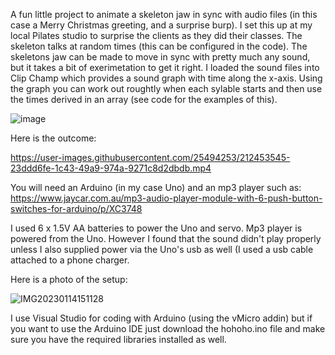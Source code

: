 



A fun little project to animate a skeleton jaw in sync with audio files (in this case a Merry Christmas greeting, and a surprise burp). I set this up at my local Pilates studio to surprise the clients as they did their classes. The skeleton talks at random times (this can be configured in the code). The skeletons jaw can be made to move in sync with pretty much any sound, but it takes a bit of exerimetation to get it right. I loaded the sound files into Clip Champ which provides a sound graph with time along the x-axis. Using the graph you can work out roughtly when each sylable starts and then use the times derived in an array (see code for the examples of this).

![image](https://user-images.githubusercontent.com/25494253/212456855-65f0a4e9-69e5-4fcd-92f9-1c16e966bdc1.png)


Here is the outcome:

https://user-images.githubusercontent.com/25494253/212453545-23ddd6fe-1c43-49a9-974a-9271c8d2dbdb.mp4

 You will need an Arduino (in my case Uno) and an mp3 player such as:
 https://www.jaycar.com.au/mp3-audio-player-module-with-6-push-button-switches-for-arduino/p/XC3748
 
I used 6 x 1.5V AA batteries to power the Uno and servo. Mp3 player is powered from the Uno. However I found that the sound didn't play properly unless I also supplied power via the Uno's usb as well (I used a usb cable attached to a phone charger.

Here is a photo of the setup:

![IMG20230114151128](https://user-images.githubusercontent.com/25494253/212456248-05d216f0-cd94-4cab-a459-d6d0b9cd6d9d.jpg)

I use Visual Studio for coding with Arduino (using the vMicro addin) but if you want to use the Arduino IDE just download the hohoho.ino file and make sure you have the required libraries installed as well.
